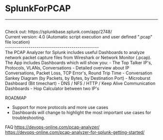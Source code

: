 # SplunkForPCAP
------------------------------------------------
<br>
Check out: https://splunkbase.splunk.com/app/2748/
<br>
Current version: 4.0 (Automatic script execution and user defined ".pcap" file location)
<br>
------------------------------------------------
<br>
The PCAP Analyzer for Splunk includes useful Dashboards to analyze network packet capture files from Wireshark or Network Monitor (.pcap).  The App includes Dashboards which will show you: 
- The Top Talker IP's, Protocols, VLANs, Conversations 
- Detailed overview about IP Conversations, Packet Loss, TCP Error's, Round Trip Time 
- Conversation Sankey Diagram (by Packets, by Bytes, by Destination Port)  
- Microburst Dashboard (Bit timechart) 
- DNS / NFS / HTTP / Keep Alive Communication Dashboards 
- Hop Calculator between two IP's  

ROADMAP 
- Support for more protocols and more use cases 
- Dashboards will change to highlight the most important use cases for troubleshooting.  

FAQ 
https://devops-online.com/pcap-analyzer/<br>
https://devops-online.com/pcap-analyzer-for-splunk-getting-started/
